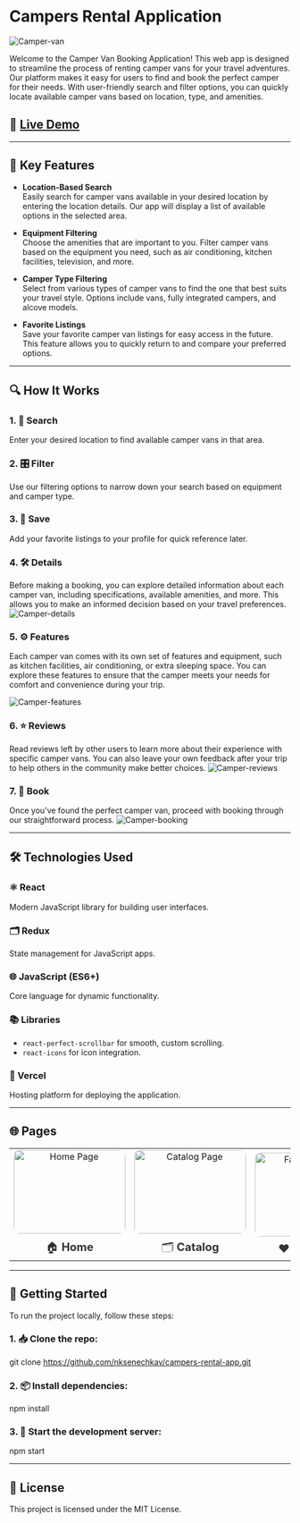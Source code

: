# Campers Rental Application

![Camper-van](https://github.com/nksenechkav/campers-rental-app/blob/main/public/campers.png?raw=true)

Welcome to the Camper Van Booking Application! This web app is designed to streamline the process of renting camper vans for your travel adventures. Our platform makes it easy for users to find and book the perfect camper for their needs. With user-friendly search and filter options, you can quickly locate available camper vans based on location, type, and amenities.

## 🚀 [Live Demo](https://campers-rental-app.vercel.app/)

--------------------------------------------------------------------------------------------------------------------------------------------

## 🌟 Key Features

- **Location-Based Search**  
  Easily search for camper vans available in your desired location by entering the location details. Our app will display a list of available options in the selected area.

- **Equipment Filtering**  
  Choose the amenities that are important to you. Filter camper vans based on the equipment you need, such as air conditioning, kitchen facilities, television, and more.

- **Camper Type Filtering**  
  Select from various types of camper vans to find the one that best suits your travel style. Options include vans, fully integrated campers, and alcove models.

- **Favorite Listings**  
  Save your favorite camper van listings for easy access in the future. This feature allows you to quickly return to and compare your preferred options.

--------------------------------------------------------------------------------------------------------------------------------------------

## 🔍 How It Works

### 1. 🔎 Search
Enter your desired location to find available camper vans in that area.

### 2. 🎛️ Filter
Use our filtering options to narrow down your search based on equipment and camper type.

### 3. 💾 Save
Add your favorite listings to your profile for quick reference later.

### 4. 🛠️ Details
Before making a booking, you can explore detailed information about each camper van, including specifications, available amenities, and more. This allows you to make an informed decision based on your travel preferences.
![Camper-details](https://github.com/nksenechkav/campers-rental-app/blob/main/public/details.png?raw=true)

### 5. ⚙️ Features
Each camper van comes with its own set of features and equipment, such as kitchen facilities, air conditioning, or extra sleeping space. You can explore these features to ensure that the camper meets your needs for comfort and convenience during your trip.

![Camper-features](https://github.com/nksenechkav/campers-rental-app/blob/main/public/features.png?raw=true)

### 6. ⭐ Reviews
Read reviews left by other users to learn more about their experience with specific camper vans. You can also leave your own feedback after your trip to help others in the community make better choices.
![Camper-reviews](https://github.com/nksenechkav/campers-rental-app/blob/main/public/reviews.png?raw=true)

### 7. 🛒 Book
Once you’ve found the perfect camper van, proceed with booking through our straightforward process.
![Camper-booking](https://github.com/nksenechkav/campers-rental-app/blob/main/public/booking.png?raw=true)

--------------------------------------------------------------------------------------------------------------------------------------------

## 🛠 Technologies Used

### ⚛️ React
Modern JavaScript library for building user interfaces.

### 🗂️ Redux
State management for JavaScript apps.

### 🌐 JavaScript (ES6+)
Core language for dynamic functionality.

### 📚 Libraries
- `react-perfect-scrollbar` for smooth, custom scrolling.
- `react-icons` for icon integration.

### 🚀 Vercel
Hosting platform for deploying the application.

--------------------------------------------------------------------------------------------------------------------------------------------

## 🌐 Pages

<table align="center">
  <tr>
    <td align="center" style="margin:10px;">
      <a href="https://campers-rental-app.vercel.app/" target="_blank" style="text-decoration:none;">
        <img src="https://github.com/nksenechkav/campers-rental-app/blob/main/public/home.png?raw=true" alt="Home Page" width="200px" height="150px" style="border-radius:10px;"/>
        <div style="font-size:20px; margin-top:10px; color:#333;">
          🏠 <strong>Home</strong>
        </div>
      </a>
    </td>
    <td align="center" style="margin:10px;">
      <a href="https://campers-rental-app.vercel.app/catalog" target="_blank" style="text-decoration:none;">
        <img src="https://github.com/nksenechkav/campers-rental-app/blob/main/public/catalog.png?raw=true" alt="Catalog Page" width="200px" height="150px" style="border-radius:10px;"/>
        <div style="font-size:20px; margin-top:10px; color:#333;">
          🗂️ <strong>Catalog</strong>
        </div>
      </a>
    </td>
    <td align="center" style="margin:10px;">
      <a href="https://campers-rental-app.vercel.app/favorites" target="_blank" style="text-decoration:none;">
        <img src="https://github.com/nksenechkav/campers-rental-app/blob/main/public/favourites.png?raw=true" alt="Favorites Page" width="200px" height="150px" style="border-radius:10px;"/>
        <div style="font-size:20px; margin-top:10px; color:#333;">
          ❤️ <strong>Favorites</strong>
        </div>
      </a>
    </td>
  </tr>
</table>

--------------------------------------------------------------------------------------------------------------------------------------------

## 🏁 Getting Started

To run the project locally, follow these steps:

### 1. 📥 Clone the repo:

git clone https://github.com/nksenechkav/campers-rental-app.git

### 2. 📦 Install dependencies:

npm install

### 3. 🚀 Start the development server:

npm start

--------------------------------------------------------------------------------------------------------------------------------------------

## 📝 License

This project is licensed under the MIT License.

